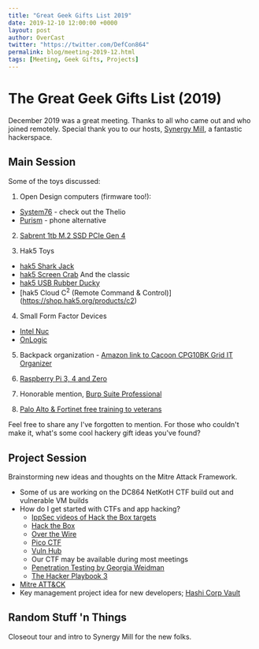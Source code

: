 ```yaml
---
title: "Great Geek Gifts List 2019"
date: 2019-12-10 12:00:00 +0000
layout: post
author: OverCast
twitter: "https://twitter.com/DefCon864"
permalink: blog/meeting-2019-12.html
tags: [Meeting, Geek Gifts, Projects]
---
```

# The Great Geek Gifts List (2019)
December 2019 was a great meeting.  Thanks to all who came out and who joined remotely.
Special thank you to our hosts, [Synergy Mill](https://www.facebook.com/synergymill/), a fantastic hackerspace.

## Main Session
Some of the toys discussed:

1. Open Design computers (firmware too!): 
 - [System76](https://system76.com/) - check out the Thelio
 - [Purism](https://puri.sm/products/) - phone alternative

2. [Sabrent 1tb M.2 SSD PCIe Gen 4](https://www.amazon.com/Sabrent-Internal-Extreme-Performance-SB-ROCKET-NVMe4-1TB/dp/B07TLYWMYW/ref=mp_s_a_1_3?keywords=1tb+ssd+m.2+pcie+4&amp;qid=1575637398&amp;sr=8-3)

3. Hak5 Toys
 - [hak5 Shark Jack](https://shop.hak5.org/products/shark-jack)
 - [hak5 Screen Crab](https://shop.hak5.org/products/screen-crab)
And the classic
 - [hak5 USB Rubber Ducky](https://shop.hak5.org/collections/physical-access/products/usb-rubber-ducky-deluxe)
 - [hak5 Cloud C<sup>2</sup> (Remote Command & Control)] (https://shop.hak5.org/products/c2)

4. Small Form Factor Devices
 - [Intel Nuc](https://www.newegg.com/p/pl?d=intel+nuc)
 - [OnLogic](https://www.onlogic.com/computers/industrial/)

5. Backpack organization - [Amazon link to Cacoon CPG10BK Grid IT Organizer](https://www.amazon.com/Cocoon-CPG10BK-Grid-IT-Organizer/dp/B002HU27UW/ref=mp_s_a_1_4?keywords=Grid+it&amp;qid=1575637203&amp;smid=ATVPDKIKX0DER&amp;sr=8-4)

6. [Raspberry Pi 3, 4 and Zero](https://www.adafruit.com/category/105)

7. Honorable mention, [Burp Suite Professional](https://portswigger.net/burp/pro)
 
8. [Palo Alto & Fortinet free training to veterans](http://live.paloaltonetworks.com/t5/Second-Watch/ct-p/Veterans_Network)

Feel free to share any I've forgotten to mention.  For those who couldn't make it, what's some cool hackery gift ideas you've found?

## Project Session
Brainstorming new ideas and thoughts on the Mitre Attack Framework.
 - Some of us are working on the DC864 NetKotH CTF build out and vulnerable VM builds
 - How do I get started with CTFs and app hacking?  
   - [IppSec videos of Hack the Box targets](https://ippsec.rocks)
   - [Hack the Box](https://www.hackthebox.eu/)
   - [Over the Wire](https://overthewire.org/wargames/)
   - [Pico CTF](https://picoctf.com/)
   - [Vuln Hub](https://www.vulnhub.com/)
   - Our CTF may be available during most meetings
   - [Penetration Testing by Georgia Weidman](https://read.amazon.com/kp/embed?asin=B00KME7GN8&preview=newtab&linkCode=kpe&ref_=cm_sw_r_kb_dp_puO7Db20RH1JR)
   - [The Hacker Playbook 3](https://www.amazon.com/Hacker-Playbook-Practical-Penetration-Testing/dp/1980901759/ref=sr_1_2?keywords=Hacker+Playbook&qid=1575912926&sr=8-2)
 - [Mitre ATT&CK](https://attack.mitre.org/)
 - Key management project idea for new developers; [Hashi Corp Vault](https://www.vaultproject.io/)

## Random Stuff 'n Things

Closeout tour and intro to Synergy Mill for the new folks.